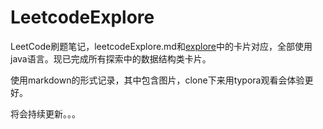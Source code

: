 # LeetcodeExplore

LeetCode刷题笔记，leetcodeExplore.md和[explore](https://leetcode-cn.com/explore/)中的卡片对应，全部使用java语言。现已完成所有探索中的数据结构类卡片。

使用markdown的形式记录，其中包含图片，clone下来用typora观看会体验更好。

将会持续更新。。。

